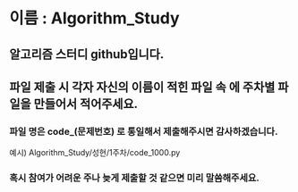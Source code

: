 # 이름 : Algorithm_Study
## 알고리즘 스터디 github입니다.

## 파일 제출 시 각자 자신의 이름이 적힌 파일 속 에 주차별 파일을 만들어서 적어주세요.
### 파일 명은 code_(문제번호) 로 통일해서 제출해주시면 감사하겠습니다.
예시) Algorithm_Study/성현/1주차/code_1000.py

### 혹시 참여가 어려운 주나 늦게 제출할 것 같으면 미리 말씀해주세요.
